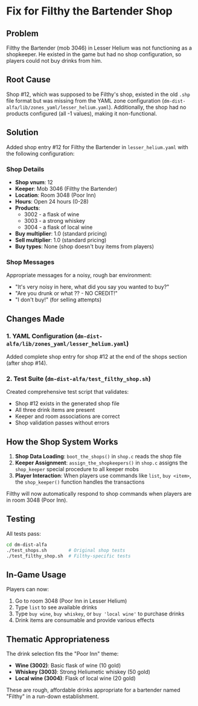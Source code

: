 # Fix for Filthy the Bartender Shop

## Problem
Filthy the Bartender (mob 3046) in Lesser Helium was not functioning as a shopkeeper. He existed in the game but had no shop configuration, so players could not buy drinks from him.

## Root Cause
Shop #12, which was supposed to be Filthy's shop, existed in the old `.shp` file format but was missing from the YAML zone configuration (`dm-dist-alfa/lib/zones_yaml/lesser_helium.yaml`). Additionally, the shop had no products configured (all -1 values), making it non-functional.

## Solution
Added shop entry #12 for Filthy the Bartender in `lesser_helium.yaml` with the following configuration:

### Shop Details
- **Shop vnum**: 12
- **Keeper**: Mob 3046 (Filthy the Bartender)
- **Location**: Room 3048 (Poor Inn)
- **Hours**: Open 24 hours (0-28)
- **Products**: 
  - 3002 - a flask of wine
  - 3003 - a strong whiskey
  - 3004 - a flask of local wine
- **Buy multiplier**: 1.0 (standard pricing)
- **Sell multiplier**: 1.0 (standard pricing)
- **Buy types**: None (shop doesn't buy items from players)

### Shop Messages
Appropriate messages for a noisy, rough bar environment:
- "It's very noisy in here, what did you say you wanted to buy?"
- "Are you drunk or what ?? - NO CREDIT!"
- "I don't buy!" (for selling attempts)

## Changes Made

### 1. YAML Configuration (`dm-dist-alfa/lib/zones_yaml/lesser_helium.yaml`)
Added complete shop entry for shop #12 at the end of the shops section (after shop #14).

### 2. Test Suite (`dm-dist-alfa/test_filthy_shop.sh`)
Created comprehensive test script that validates:
- Shop #12 exists in the generated shop file
- All three drink items are present
- Keeper and room associations are correct
- Shop validation passes without errors

## How the Shop System Works

1. **Shop Data Loading**: `boot_the_shops()` in `shop.c` reads the shop file
2. **Keeper Assignment**: `assign_the_shopkeepers()` in `shop.c` assigns the `shop_keeper` special procedure to all keeper mobs
3. **Player Interaction**: When players use commands like `list`, `buy <item>`, the `shop_keeper()` function handles the transactions

Filthy will now automatically respond to shop commands when players are in room 3048 (Poor Inn).

## Testing

All tests pass:
```bash
cd dm-dist-alfa
./test_shops.sh        # Original shop tests
./test_filthy_shop.sh  # Filthy-specific tests
```

## In-Game Usage

Players can now:
1. Go to room 3048 (Poor Inn in Lesser Helium)
2. Type `list` to see available drinks
3. Type `buy wine`, `buy whiskey`, or `buy 'local wine'` to purchase drinks
4. Drink items are consumable and provide various effects

## Thematic Appropriateness

The drink selection fits the "Poor Inn" theme:
- **Wine (3002)**: Basic flask of wine (10 gold)
- **Whiskey (3003)**: Strong Heliumetic whiskey (50 gold) 
- **Local wine (3004)**: Flask of local wine (20 gold)

These are rough, affordable drinks appropriate for a bartender named "Filthy" in a run-down establishment.

